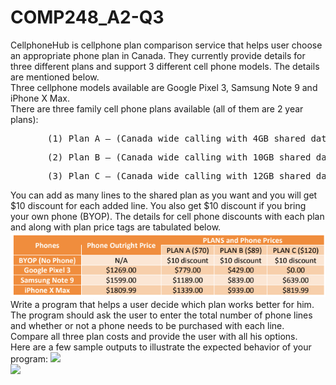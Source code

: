 # COMP248_A2-Q3
CellphoneHub is cellphone plan comparison service that helps user choose an appropriate phone plan in Canada. They currently provide details for three different plans and support 3 different cell phone models. The details are mentioned below.<br>
Three cellphone models available are Google Pixel 3, Samsung Note 9 and iPhone X Max.<br>
There are three family cell phone plans available (all of them are 2 year plans):

<pre>       (1) Plan A – (Canada wide calling with 4GB shared data)</pre>
<pre>       (2) Plan B – (Canada wide calling with 10GB shared data)</pre>
<pre>       (3) Plan C – (Canada wide calling with 12GB shared data)</pre>
You can add as many lines to the shared plan as you want and you will get $10 discount for each
added line. You also get $10 discount if you bring your own phone (BYOP). The details for cell
phone discounts with each plan and along with plan price tags are tabulated below.<br>
![](images/phonePlan.png)
<br>Write a program that helps a user decide which plan works better for him. The program should ask the user to enter the total number of phone lines and whether or not a phone needs to be purchased with each line.<br>
Compare all three plan costs and provide the user with all his options.<br>
Here are a few sample outputs to illustrate the expected behavior of your program:
![](images/examoles1.png)
<br>
![](images/examoles2.png)
